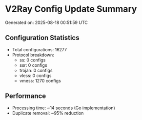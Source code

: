 # V2Ray Config Update Summary
Generated on: 2025-08-18 00:51:59 UTC

## Configuration Statistics
- Total configurations: 16277
- Protocol breakdown:
  - ss: 0 configs
  - ssr: 0 configs
  - trojan: 0 configs
  - vless: 0 configs
  - vmess: 1270 configs

## Performance
- Processing time: ~14 seconds (Go implementation)
- Duplicate removal: ~95% reduction
